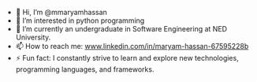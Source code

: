 - 👋 Hi, I’m @mmaryamhassan
- 👀 I’m interested in python programming
- 🌱 I’m currently an undergraduate in Software Engineering at NED University.
- 📫 How to reach me: www.linkedin.com/in/maryam-hassan-67595228b
- ⚡ Fun fact: I constantly strive to learn and explore new technologies, programming languages, and frameworks.

<!---
mmaryamhassan/mmaryamhassan is a ✨ special ✨ repository because its `README.md` (this file) appears on your GitHub profile.
You can click the Preview link to take a look at your changes.
--->
